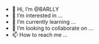 - 👋 Hi, I’m @BARLLY
- 👀 I’m interested in ...
- 🌱 I’m currently learning ...
- 💞️ I’m looking to collaborate on ...
- 📫 How to reach me ...

<!---
BARLLY/BARLLY is a ✨ special ✨ repository because its `README.md` (this file) appears on your GitHub profile.
You can click the Preview link to take a look at your changes.
--->
